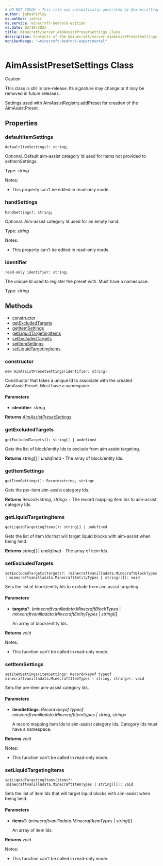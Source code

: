 ```yaml
---
# DO NOT TOUCH — This file was automatically generated by @minecraft/api-docs-generator, to report problems file an issue at https://github.com/Mojang/minecraft-scripting-libraries
author: jakeshirley
ms.author: jashir
ms.service: minecraft-bedrock-edition
ms.date: 02/10/2025
title: minecraft/server.AimAssistPresetSettings Class
description: Contents of the @minecraft/server.AimAssistPresetSettings class.
monikerRange: "=minecraft-bedrock-experimental"
---
```

# AimAssistPresetSettings Class

> [!CAUTION]
> This class is still in pre-release.  Its signature may change or it may be removed in future releases.

Settings used with AimAssistRegistry.addPreset for creation of the AimAssistPreset.

## Properties

### **defaultItemSettings**
`defaultItemSettings?: string;`

Optional. Default aim-assist category Id used for items not provided to setItemSettings.

Type: *string*

Notes:
  - This property can't be edited in read-only mode.

### **handSettings**
`handSettings?: string;`

Optional. Aim-assist category Id used for an empty hand.

Type: *string*

Notes:
  - This property can't be edited in read-only mode.

### **identifier**
`read-only identifier: string;`

The unique Id used to register the preset with. Must have a namespace.

Type: *string*

## Methods
- [constructor](#constructor)
- [getExcludedTargets](#getexcludedtargets)
- [getItemSettings](#getitemsettings)
- [getLiquidTargetingItems](#getliquidtargetingitems)
- [setExcludedTargets](#setexcludedtargets)
- [setItemSettings](#setitemsettings)
- [setLiquidTargetingItems](#setliquidtargetingitems)

### **constructor**
`
new AimAssistPresetSettings(identifier: string)
`

Constructor that takes a unique Id to associate with the created AimAssistPreset. Must have a namespace.

#### **Parameters**
- **identifier**: *string*

**Returns** [*AimAssistPresetSettings*](AimAssistPresetSettings.md)

### **getExcludedTargets**
`
getExcludedTargets(): string[] | undefined
`

Gets the list of block/entity Ids to exclude from aim assist targeting.

**Returns** *string*[] | *undefined* - The array of block/entity Ids.

### **getItemSettings**
`
getItemSettings(): Record<string, string>
`

Gets the per-item aim-assist category Ids.

**Returns** Record<*string*, *string*> - The record mapping item Ids to aim-assist category Ids.

### **getLiquidTargetingItems**
`
getLiquidTargetingItems(): string[] | undefined
`

Gets the list of item Ids that will target liquid blocks with aim-assist when being held.

**Returns** *string*[] | *undefined* - The array of item Ids.

### **setExcludedTargets**
`
setExcludedTargets(targets?: (minecraftvanilladata.MinecraftBlockTypes | minecraftvanilladata.MinecraftEntityTypes | string)[]): void
`

Sets the list of block/entity Ids to exclude from aim assist targeting.

#### **Parameters**
- **targets**?: (*minecraftvanilladata.MinecraftBlockTypes* | *minecraftvanilladata.MinecraftEntityTypes* | *string*)[]
  
  An array of block/entity Ids.

**Returns** *void*
  
Notes:
- This function can't be called in read-only mode.

### **setItemSettings**
`
setItemSettings(itemSettings: Record<keyof typeof minecraftvanilladata.MinecraftItemTypes | string, string>): void
`

Sets the per-item aim-assist category Ids.

#### **Parameters**
- **itemSettings**: *Record<keyof typeof minecraftvanilladata.MinecraftItemTypes | string, string>*
  
  A record mapping item Ids to aim-assist category Ids. Category Ids must have a namespace.

**Returns** *void*
  
Notes:
- This function can't be called in read-only mode.

### **setLiquidTargetingItems**
`
setLiquidTargetingItems(items?: (minecraftvanilladata.MinecraftItemTypes | string)[]): void
`

Sets the list of item Ids that will target liquid blocks with aim-assist when being held.

#### **Parameters**
- **items**?: (*minecraftvanilladata.MinecraftItemTypes* | *string*)[]
  
  An array of item Ids.

**Returns** *void*
  
Notes:
- This function can't be called in read-only mode.
